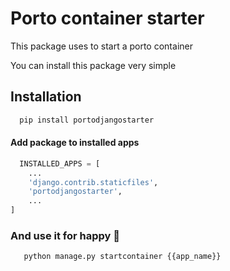 # Porto container starter

This package uses to start a porto container

You can install this package very simple

## Installation


```bash
  pip install portodjangostarter
```

#### Add package to installed apps

```python
  INSTALLED_APPS = [
    ...
    'django.contrib.staticfiles',
    'portodjangostarter',
    ...
]
```

### And use it for happy 🚀
```python
   python manage.py startcontainer {{app_name}}
```


